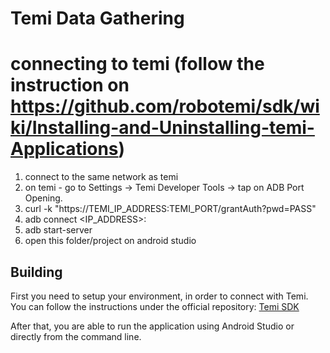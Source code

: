 # Temi Data Gathering

# connecting to temi (follow the instruction on https://github.com/robotemi/sdk/wiki/Installing-and-Uninstalling-temi-Applications)
1. connect to the same network as temi
2. on temi - go to Settings -> Temi Developer Tools -> tap on ADB Port Opening.
3. curl -k "https://TEMI_IP_ADDRESS:TEMI_PORT/grantAuth?pwd=PASS"
4. adb connect <IP_ADDRESS>:<PORT>
5. adb start-server
6. open this folder/project on android studio

## Building

First you need to setup your environment, in order to connect with Temi. You can follow the instructions under the official repository: [Temi SDK](https://github.com/robotemi/sdk/wiki/Installing-and-Uninstalling-temi-Applications)
  
After that, you are able to run the application using Android Studio or directly from the command line.
